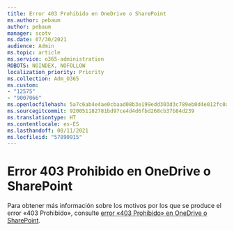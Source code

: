 ```yaml
---
title: Error 403 Prohibido en OneDrive o SharePoint
ms.author: pebaum
author: pebaum
manager: scotv
ms.date: 07/30/2021
audience: Admin
ms.topic: article
ms.service: o365-administration
ROBOTS: NOINDEX, NOFOLLOW
localization_priority: Priority
ms.collection: Adm_O365
ms.custom:
- "12575"
- "9007066"
ms.openlocfilehash: 5a7c6ab4e4ae0cbaad08b3e199edd303d3c789eb0d4e012fc0a24ad76750c880
ms.sourcegitcommit: 920051182781bd97ce4d4d6fbd268cb37b84d239
ms.translationtype: HT
ms.contentlocale: es-ES
ms.lasthandoff: 08/11/2021
ms.locfileid: "57890915"
---
```

# <a name="403-forbidden-error-on-onedrive-or-sharepoint"></a>Error 403 Prohibido en OneDrive o SharePoint

Para obtener más información sobre los motivos por los que se produce el error «403 Prohibido», consulte [error «403 Prohibido» en OneDrive o SharePoint](https://docs.microsoft.com/sharepoint/troubleshoot/sharing-and-permissions/error-403-forbidden).